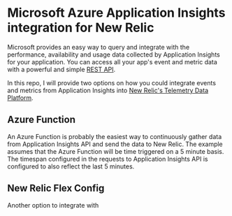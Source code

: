 # Microsoft Azure Application Insights integration for New Relic

Microsoft provides an easy way to query and integrate with the performance, availability and usage data collected by Application Insights for your application. You can access all your app's event and metric data with a powerful and simple [REST API](https://dev.applicationinsights.io/reference).

In this repo, I will provide two options on how you could integrate events and metrics from Application Insights into [New Relic's Telemetry Data Platform](https://newrelic.com/platform/telemetry-data-platform).

## Azure Function
An Azure Function is probably the easiest way to continuously gather data from Application Insights API and send the data to New Relic. The example assumes that the Azure Function will be time triggered on a 5 minute basis. The timespan configured in the requests to Application Insights API is configured to also reflect the last 5 minutes.

## New Relic Flex Config
Another option to integrate with
